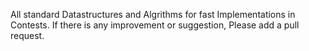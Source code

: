 All standard Datastructures and Algrithms for fast Implementations in Contests.
If there is any improvement or suggestion, Please add a pull request.
